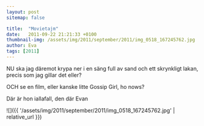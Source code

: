 ```yaml
---
layout: post
sitemap: false

title:  "Movietajm"
date:   2011-09-22 21:21:33 +0100
thumbnail-img: /assets/img/2011/september/2011/img_0518_167245762.jpg
author: Eva
tags: [2011]
---
```


NU ska jag däremot krypa ner i en säng full av sand och ett skrynkligt lakan, precis som jag gillar det eller?



OCH se en film, eller kanske litte Gossip Girl, ho nows?













Där är hon iallafall, den där Evan

![]({{ '/assets/img/2011/september/2011/img_0518_167245762.jpg'  | relative_url }})

